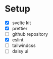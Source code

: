 # Setup

- [x] svelte kit
- [x] prettier
- [ ] github repository
- [x] eslint
- [ ] tailwindcss
- [ ] daisy ui
